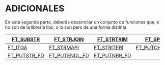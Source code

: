 # ADICIONALES

En esta segunda parte, deberás desarrollar un conjunto de funciones que, o no son de la librería libc, o lo son pero de una forma distinta.

|[FT_SUBSTR](./FT_SUBSTR.md)|[FT_STRJOIN](./FT_STRJOIN.md)|[FT_STRTRIM](./FT_STRTRIM.md)|[FT_SPLIT](./FT_SPLIT.md)|
|---|---|---|---|
|[FT_ITOA](./FT_ITOA.md)|[FT_STRMAPI](./FT_STRMAPI.md)|[FT_STRITERI](./FT_STRITERI.md)|[FT_PUTCHAR_FD](./FT_PUTCHAR_FD.md)|
|[FT_PUTSTR_FD](./FT_PUTSTR_FD.md)|[FT_PUTENDL_FD](./FT_PUTENDL_FD.md)|[FT_PUTNBR_FD](./FT_PUTNBR_FD.md)|
